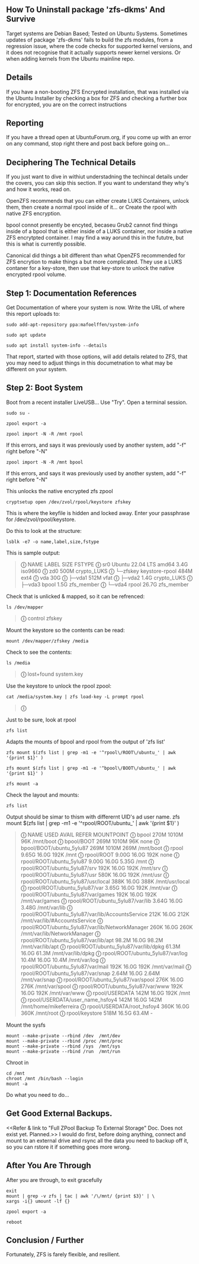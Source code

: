 ## How To Uninstall package 'zfs-dkms' And Survive

Target systems are Debian Based; Tested on Ubuntu Systems. Sometimes updates of package 'zfs-dkms' fails to build the zfs modules, from a regression issue, where the code checks for supported kernel versions, and it does not recognise that it actually supports newer kernel versions. Or when adding kernels from the Ubuntu mainline repo. 


## Details

If you have a non-booting ZFS Encrypted installation, that was installed via the Ubuntu Installer by checking a box for ZFS and checking a further box for encrypted, you are on the correct instructions 


## Reporting 

If you have a thread open at UbuntuForum.org, if you come up with an error on any command, stop right there and post back before going on...


## Deciphering The Technical Details
If you just want to dive in withiut understadning the techincal details under the covers, you can skip this section. If you want to understand they why's and how it works, read on.

OpenZFS recommends that you can either create LUKS Containers, unlock them, then create a normal rpool inside of it... or Create the rpool with native ZFS encryption.

bpool connot presently be encyted, becaseu Grub2 cannot find things inside of a bpool that is either inside of a LUKS container, nor inside a native ZFS encrytpted container. I may find a way aorund this in the fututre, but this is what is currently possible.

Canonical did things a bit different than what OpenZFS recommended for ZFS encrytion to make things a but more complicated. They use a LUKS contaner for a key-store, then use that key-store to unlock the native encrypted rpool volume.


## Step 1: Documentation References

Get Documentation of where your system is now. Write the URL of where this report uploads to: 

    sudo add-apt-repository ppa:mafoelffen/system-info
    
    sudo apt update
    
    sudo apt install system-info --details

That report, started with those options, will add details related to ZFS, that you may need to adjust things in this documetnation to what may be different on your system.


## Step 2: Boot System
Boot from a recent installer LiveUSB... Use "Try". Open a terminal session.

    sudo su -

    zpool export -a

    zpool import -N -R /mnt rpool  
    
If this errors, and says it was previously used by another system, add "-f" right before "-N"

    zpool import -N -R /mnt bpool  

If this errors, and says it was previously used by another system, add "-f" right before "-N"

This unlocks the native encrypted zfs zpool

    cryptsetup open /dev/zvol/rpool/keystore zfskey 
    
This is where the keyfile is hidden and locked away. Enter your passphrase for /dev/zvol/rpool/keystore.

Do this to look at the structure:

    lsblk -e7 -o name,label,size,fstype

This is sample output:
> **&#9432;** NAME     LABEL                   SIZE FSTYPE
> **&#9432;** sr0      Ubuntu 22.04 LTS amd64  3.4G iso9660
> **&#9432;** zd0                              500M crypto_LUKS
> **&#9432;** └─zfskey keystore-rpool          484M ext4
> **&#9432;** vda                               30G 
> **&#9432;** ├─vda1                           512M vfat
> **&#9432;** ├─vda2                           1.4G crypto_LUKS
> **&#9432;** ├─vda3   bpool                   1.5G zfs_member
> **&#9432;** └─vda4   rpool                  26.7G zfs_member

Check that is unlicked & mapped, so it can be refrenced:

    ls /dev/mapper
> **&#9432;** control  zfskey

Mount the keystore so the contents can be read:

    mount /dev/mapper/zfskey /media

Check to see the contents:

    ls /media

> **&#9432;** lost+found  system.key

Use the keystore to unlock the rpool zpool:

    cat /media/system.key | zfs load-key -L prompt rpool

> **&#9432;** <No output indicates that it unlocked without an error>

Just to be sure, look at rpool

    zfs list

Adapts the mounts of bpool and rpool from the output of 'zfs list'

    zfs mount $(zfs list | grep -m1 -e '^rpool\/ROOT\/ubuntu_' | awk '{print $1}' )
    
    zfs mount $(zfs list | grep -m1 -e '^bpool\/BOOT\/ubuntu_' | awk '{print $1}' )

    zfs mount -a

Check the layout and mounts:

    zfs list

Output should be simar to thism with differernt UID's ad user name.
zfs mount $(zfs list | grep -m1 -e '^rpool\/ROOT\/ubuntu_' | awk '{print $1}' )
> **&#9432;** NAME                                               USED  AVAIL     REFER  MOUNTPOINT
> **&#9432;** bpool                                              270M  1010M       96K  /mnt/boot
> **&#9432;** bpool/BOOT                                         269M  1010M       96K  none
> **&#9432;** bpool/BOOT/ubuntu_5ylu87                           269M  1010M      269M  /mnt/boot
> **&#9432;** rpool                                             9.65G  16.0G      192K  /mnt
> **&#9432;** rpool/ROOT                                        9.00G  16.0G      192K  none
> **&#9432;** rpool/ROOT/ubuntu_5ylu87                          9.00G  16.0G     5.35G  /mnt
> **&#9432;** rpool/ROOT/ubuntu_5ylu87/srv                       192K  16.0G      192K  /mnt/srv
> **&#9432;** rpool/ROOT/ubuntu_5ylu87/usr                       580K  16.0G      192K  /mnt/usr
> **&#9432;** rpool/ROOT/ubuntu_5ylu87/usr/local                 388K  16.0G      388K  /mnt/usr/local
> **&#9432;** rpool/ROOT/ubuntu_5ylu87/var                      3.65G  16.0G      192K  /mnt/var
> **&#9432;** rpool/ROOT/ubuntu_5ylu87/var/games                 192K  16.0G      192K  /mnt/var/games
> **&#9432;** rpool/ROOT/ubuntu_5ylu87/var/lib                  3.64G  16.0G     3.48G  /mnt/var/lib
> **&#9432;** rpool/ROOT/ubuntu_5ylu87/var/lib/AccountsService   212K  16.0G      212K  /mnt/var/lib/#AccountsService
> **&#9432;** rpool/ROOT/ubuntu_5ylu87/var/lib/NetworkManager    260K  16.0G      260K  /mnt/var/lib/NetworkManager
> **&#9432;** rpool/ROOT/ubuntu_5ylu87/var/lib/apt              98.2M  16.0G     98.2M  /mnt/var/lib/apt
> **&#9432;** rpool/ROOT/ubuntu_5ylu87/var/lib/dpkg             61.3M  16.0G     61.3M  /mnt/var/lib/dpkg
> **&#9432;** rpool/ROOT/ubuntu_5ylu87/var/log                  10.4M  16.0G     10.4M  /mnt/var/log
> **&#9432;** rpool/ROOT/ubuntu_5ylu87/var/mail                  192K  16.0G      192K  /mnt/var/mail
> **&#9432;** rpool/ROOT/ubuntu_5ylu87/var/snap                 2.64M  16.0G     2.64M  /mnt/var/snap
> **&#9432;** rpool/ROOT/ubuntu_5ylu87/var/spool                 276K  16.0G      276K  /mnt/var/spool
> **&#9432;** rpool/ROOT/ubuntu_5ylu87/var/www                   192K  16.0G      192K  /mnt/var/www
> **&#9432;** rpool/USERDATA                                     142M  16.0G      192K  /mnt
> **&#9432;** rpool/USERDATA/user_name_hsfoy4                 142M  16.0G      142M  /mnt/home/mikeferreira
> **&#9432;** rpool/USERDATA/root_hsfoy4                         360K  16.0G      360K  /mnt/root
> **&#9432;** rpool/keystore                                     518M  16.5G     63.4M  -

Mount the sysfs

    mount --make-private --rbind /dev  /mnt/dev
    mount --make-private --rbind /proc /mnt/proc
    mount --make-private --rbind /sys  /mnt/sys
    mount --make-private --rbind /run  /mnt/run

Chroot in

    cd /mnt
    chroot /mnt /bin/bash --login
    mount -a

Do what you need to do...

## Get Good External Backups.

<<Refer & link to "Full ZPool Backup To External Storage" Doc. Does not exist yet. Planned.>>
I would do first, before doing anything, connect and mount to an external drive and rsync all the data you need to backup off it, so you can rstore it if something goes more wrong.


## After You Are Through
After you are through, to exit gracefully

    exit
    mount | grep -v zfs | tac | awk '/\/mnt/ {print $3}' | \
    xargs -i{} umount -lf {}

    zpool export -a

    reboot


## Conclusion / Further
Fortunately, ZFS is farely flexible, and resilient. 
